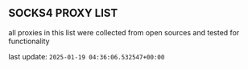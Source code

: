## SOCKS4 PROXY LIST

all proxies in this list were collected from open sources and tested for functionality

last update: `2025-01-19 04:36:06.532547+00:00`